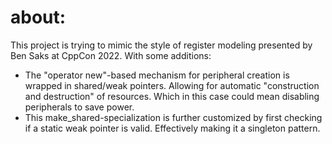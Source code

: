 # about:

This project is trying to mimic the style of register modeling presented by Ben Saks at CppCon 2022. With some additions:
* The "operator new"-based mechanism for peripheral creation is wrapped in shared/weak pointers. Allowing for automatic "construction and destruction" of resources. Which in this case could mean disabling peripherals to save power.
* This make_shared-specialization is further customized by first checking if a static weak pointer is valid. Effectively making it a singleton pattern.